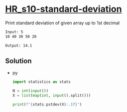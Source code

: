 # [HR_s10-standard-deviation](https://www.hackerrank.com/challenges/s10-standard-deviation)

Print standard deviation of given array up to 1st decimal

```txt
Input: 5
10 40 30 50 20

Output: 14.1
```

## Solution

* py

  ```py
  import statistics as stats

  N = int(input())
  X = list(map(int, input().split()))

  print(f"{stats.pstdev(X):.1f}")
  ```
